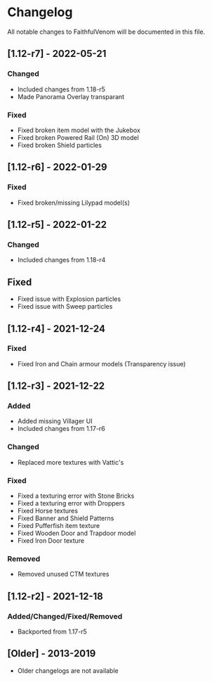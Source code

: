 # Changelog
All notable changes to FaithfulVenom will be documented in this file.

## [1.12-r7] - 2022-05-21
### Changed
- Included changes from 1.18-r5
- Made Panorama Overlay transparant

### Fixed
- Fixed broken item model with the Jukebox
- Fixed broken Powered Rail (On) 3D model
- Fixed broken Shield particles

## [1.12-r6] - 2022-01-29
### Fixed
- Fixed broken/missing Lilypad model(s)

## [1.12-r5] - 2022-01-22
### Changed
- Included changes from 1.18-r4

## Fixed
- Fixed issue with Explosion particles
- Fixed issue with Sweep particles

## [1.12-r4] - 2021-12-24
### Fixed
- Fixed Iron and Chain armour models (Transparency issue)

## [1.12-r3] - 2021-12-22
### Added
- Added missing Villager UI
- Included changes from 1.17-r6

### Changed
- Replaced more textures with Vattic's

### Fixed
- Fixed a texturing error with Stone Bricks
- Fixed a texturing error with Droppers
- Fixed Horse textures
- Fixed Banner and Shield Patterns
- Fixed Pufferfish item texture
- Fixed Wooden Door and Trapdoor model
- Fixed Iron Door texture

### Removed
- Removed unused CTM textures

## [1.12-r2] - 2021-12-18
### Added/Changed/Fixed/Removed
- Backported from 1.17-r5

## [Older] - 2013-2019
- Older changelogs are not available
